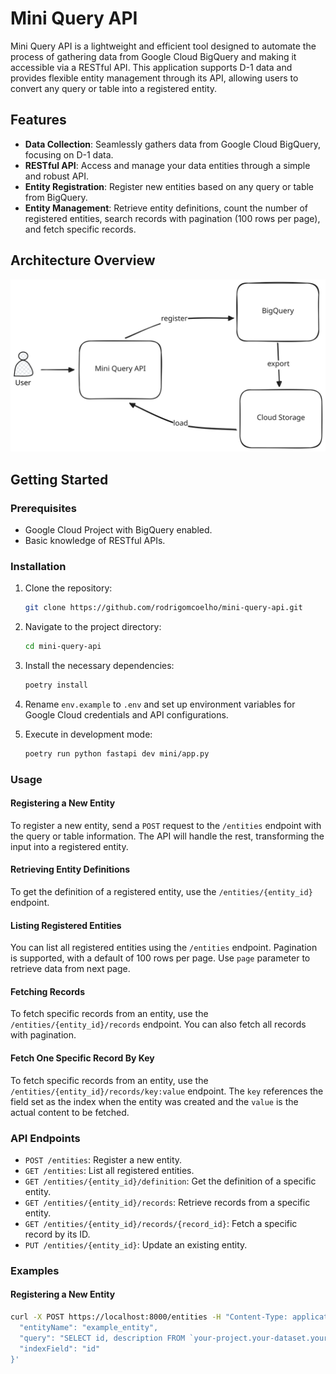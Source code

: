 # Mini Query API

Mini Query API is a lightweight and efficient tool designed to automate the process of gathering data from Google Cloud BigQuery and making it accessible via a RESTful API. This application supports D-1 data and provides flexible entity management through its API, allowing users to convert any query or table into a registered entity.

## Features

- **Data Collection**: Seamlessly gathers data from Google Cloud BigQuery, focusing on D-1 data.
- **RESTful API**: Access and manage your data entities through a simple and robust API.
- **Entity Registration**: Register new entities based on any query or table from BigQuery.
- **Entity Management**: Retrieve entity definitions, count the number of registered entities, search records with pagination (100 rows per page), and fetch specific records.

## Architecture Overview

![image info](./assets/architecture.svg)

## Getting Started

### Prerequisites

- Google Cloud Project with BigQuery enabled.
- Basic knowledge of RESTful APIs.

### Installation

1. Clone the repository:
    ```sh
    git clone https://github.com/rodrigomcoelho/mini-query-api.git
    ```
2. Navigate to the project directory:
    ```sh
    cd mini-query-api
    ```
3. Install the necessary dependencies:
    ```sh
    poetry install
    ```
4. Rename `env.example` to `.env` and set up environment variables for Google Cloud credentials and API configurations.

5. Execute in development mode:
    ```sh
    poetry run python fastapi dev mini/app.py
    ```

### Usage

#### Registering a New Entity

To register a new entity, send a `POST` request to the `/entities` endpoint with the query or table information. The API will handle the rest, transforming the input into a registered entity.

#### Retrieving Entity Definitions

To get the definition of a registered entity, use the `/entities/{entity_id}` endpoint.

#### Listing Registered Entities

You can list all registered entities using the `/entities` endpoint. Pagination is supported, with a default of 100 rows per page. Use `page` parameter to retrieve data from next page.

#### Fetching Records

To fetch specific records from an entity, use the `/entities/{entity_id}/records` endpoint. You can also fetch all records with pagination.

#### Fetch One Specific Record By Key

To fetch specific records from an entity, use the `/entities/{entity_id}/records/key:value` endpoint. The `key` references the field set as the index when the entity was created and the `value` is the actual content to be fetched.

### API Endpoints

- `POST /entities`: Register a new entity.
- `GET /entities`: List all registered entities.
- `GET /entities/{entity_id}/definition`: Get the definition of a specific entity.
- `GET /entities/{entity_id}/records`: Retrieve records from a specific entity.
- `GET /entities/{entity_id}/records/{record_id}`: Fetch a specific record by its ID.
- `PUT /entities/{entity_id}`: Update an existing entity.

### Examples

#### Registering a New Entity
```bash
curl -X POST https://localhost:8000/entities -H "Content-Type: application/json" -d '{
  "entityName": "example_entity",
  "query": "SELECT id, description FROM `your-project.your-dataset.your-table`",
  "indexField": "id"
}'
